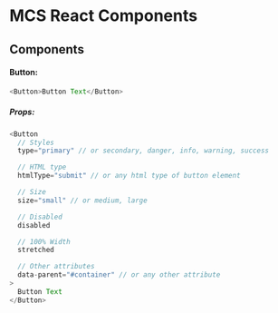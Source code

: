 # MCS React Components


## Components

#### Button:
```js
<Button>Button Text</Button>
```
##### _Props_:
```js
<Button
  // Styles
  type="primary" // or secondary, danger, info, warning, success

  // HTML type
  htmlType="submit" // or any html type of button element

  // Size
  size="small" // or medium, large

  // Disabled
  disabled

  // 100% Width
  stretched

  // Other attributes
  data-parent="#container" // or any other attribute
>
  Button Text
</Button>
```

